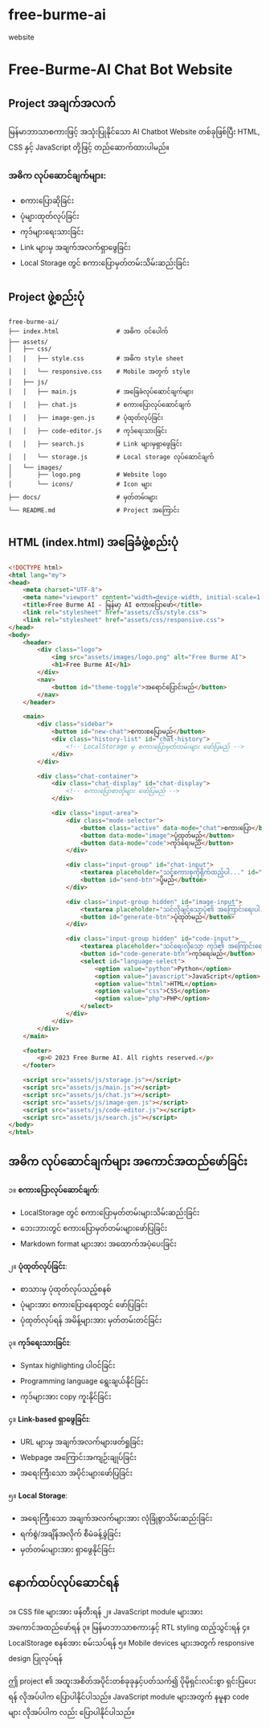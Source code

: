 # free-burme-ai
website 
# Free-Burme-AI Chat Bot Website 

## Project အချက်အလက်
မြန်မာဘာသာစကားဖြင့် အသုံးပြုနိုင်သော AI Chatbot Website တစ်ခုဖြစ်ပြီး HTML, CSS နှင့် JavaScript တို့ဖြင့် တည်ဆောက်ထားပါမည်။

### အဓိက လုပ်ဆောင်ချက်များ:
- စကားပြောဆိုခြင်း
- ပုံများထုတ်လုပ်ခြင်း
- ကုဒ်များရေးသားခြင်း
- Link များမှ အချက်အလက်ရှာဖွေခြင်း
- Local Storage တွင် စကားပြောမှတ်တမ်းသိမ်းဆည်းခြင်း

## Project ဖွဲ့စည်းပုံ

```
free-burme-ai/
├── index.html                # အဓိက ဝင်ပေါက်
├── assets/
│   ├── css/
│   │   ├── style.css         # အဓိက style sheet
│   │   └── responsive.css    # Mobile အတွက် style
│   ├── js/
│   │   ├── main.js           # အခြေခံလုပ်ဆောင်ချက်များ
│   │   ├── chat.js           # စကားပြောလုပ်ဆောင်ချက်
│   │   ├── image-gen.js      # ပုံထုတ်လုပ်ခြင်း
│   │   ├── code-editor.js    # ကုဒ်ရေးသားခြင်း
│   │   ├── search.js         # Link များမှရှာဖွေခြင်း
│   │   └── storage.js        # Local storage လုပ်ဆောင်ချက်
│   └── images/
│       ├── logo.png          # Website logo
│       └── icons/            # Icon များ
├── docs/                     # မှတ်တမ်းများ
└── README.md                 # Project အကြောင်း
```

## HTML (index.html) အခြေခံဖွဲ့စည်းပုံ

```html
<!DOCTYPE html>
<html lang="my">
<head>
    <meta charset="UTF-8">
    <meta name="viewport" content="width=device-width, initial-scale=1.0">
    <title>Free Burme AI - မြန်မာ့ AI စကားပြောဖော်</title>
    <link rel="stylesheet" href="assets/css/style.css">
    <link rel="stylesheet" href="assets/css/responsive.css">
</head>
<body>
    <header>
        <div class="logo">
            <img src="assets/images/logo.png" alt="Free Burme AI">
            <h1>Free Burme AI</h1>
        </div>
        <nav>
            <button id="theme-toggle">အရောင်ပြောင်းမည်</button>
        </nav>
    </header>

    <main>
        <div class="sidebar">
            <button id="new-chat">စကားစပြောမည်</button>
            <div class="history-list" id="chat-history">
                <!-- LocalStorage မှ စကားပြောမှတ်တမ်းများ ဖော်ပြမည် -->
            </div>
        </div>

        <div class="chat-container">
            <div class="chat-display" id="chat-display">
                <!-- စကားပြောစာတိုများ ဖော်ပြမည် -->
            </div>

            <div class="input-area">
                <div class="mode-selector">
                    <button class="active" data-mode="chat">စကားပြော</button>
                    <button data-mode="image">ပုံထုတ်မည်</button>
                    <button data-mode="code">ကုဒ်ရေးမည်</button>
                </div>

                <div class="input-group" id="chat-input">
                    <textarea placeholder="သင့်စကားစုကိုရိုက်ထည့်ပါ..." id="user-input"></textarea>
                    <button id="send-btn">ပို့မည်</button>
                </div>

                <div class="input-group hidden" id="image-input">
                    <textarea placeholder="သင်လိုချင်သောပုံ၏ အကြောင်းရေးပါ..." id="image-prompt"></textarea>
                    <button id="generate-btn">ပုံထုတ်မည်</button>
                </div>

                <div class="input-group hidden" id="code-input">
                    <textarea placeholder="သင်ရေးလိုသော ကုဒ်၏ အကြောင်းရေးပါ..." id="code-prompt"></textarea>
                    <button id="code-generate-btn">ကုဒ်ရေးမည်</button>
                    <select id="language-select">
                        <option value="python">Python</option>
                        <option value="javascript">JavaScript</option>
                        <option value="html">HTML</option>
                        <option value="css">CSS</option>
                        <option value="php">PHP</option>
                    </select>
                </div>
            </div>
        </div>
    </main>

    <footer>
        <p>© 2023 Free Burme AI. All rights reserved.</p>
    </footer>

    <script src="assets/js/storage.js"></script>
    <script src="assets/js/main.js"></script>
    <script src="assets/js/chat.js"></script>
    <script src="assets/js/image-gen.js"></script>
    <script src="assets/js/code-editor.js"></script>
    <script src="assets/js/search.js"></script>
</body>
</html>
```

## အဓိက လုပ်ဆောင်ချက်များ အကောင်အထည်ဖော်ခြင်း

၁။ **စကားပြောလုပ်ဆောင်ချက်**:
   - LocalStorage တွင် စကားပြောမှတ်တမ်းများသိမ်းဆည်းခြင်း
   - ဘေးဘားတွင် စကားပြောမှတ်တမ်းများဖော်ပြခြင်း
   - Markdown format များအား အထောက်အပံ့ပေးခြင်း

၂။ **ပုံထုတ်လုပ်ခြင်း**:
   - စာသားမှ ပုံထုတ်လုပ်သည့်စနစ်
   - ပုံများအား စကားပြောနေရာတွင် ဖော်ပြခြင်း
   - ပုံထုတ်လုပ်ရန် အမိန့်များအား မှတ်တမ်းတင်ခြင်း

၃။ **ကုဒ်ရေးသားခြင်း**:
   - Syntax highlighting ပါဝင်ခြင်း
   - Programming language ရွေးချယ်နိုင်ခြင်း
   - ကုဒ်များအား copy ကူးနိုင်ခြင်း

၄။ **Link-based ရှာဖွေခြင်း**:
   - URL များမှ အချက်အလက်များဖတ်ရှုခြင်း
   - Webpage အကြောင်းအကျဉ်းချုပ်ခြင်း
   - အရေးကြီးသော အပိုင်းများဖော်ပြခြင်း

၅။ **Local Storage**:
   - အရေးကြီးသော အချက်အလက်များအား လုံခြုံစွာသိမ်းဆည်းခြင်း
   - ရက်စွဲ/အချိန်အလိုက် စီမံခန့်ခွဲခြင်း
   - မှတ်တမ်းများအား ရှာဖွေနိုင်ခြင်း

## နောက်ထပ်လုပ်ဆောင်ရန်

၁။ CSS file များအား ဖန်တီးရန်
၂။ JavaScript module များအား အကောင်အထည်ဖော်ရန်
၃။ မြန်မာဘာသာစကားနှင့် RTL styling ထည့်သွင်းရန်
၄။ LocalStorage စနစ်အား စမ်းသပ်ရန်
၅။ Mobile devices များအတွက် responsive design ပြုလုပ်ရန်

ဤ project ၏ အထူးအစိတ်အပိုင်းတစ်ခုခုနှင့်ပတ်သက်၍ ပိုမိုရှင်းလင်းစွာ ရှင်းပြပေးရန် လိုအပ်ပါက ပြောပါနိုင်ပါသည်။ JavaScript module များအတွက် နမူနာ code များ လိုအပ်ပါက လည်း ပြောပါနိုင်ပါသည်။
